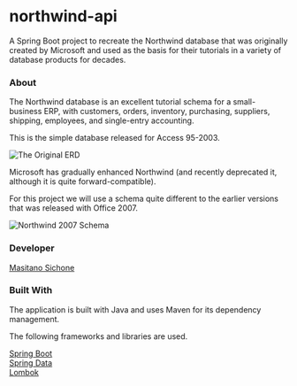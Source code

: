 # northwind-api
A Spring Boot project to recreate the Northwind database that was originally created by Microsoft and used as the basis for their tutorials in a variety of database products for decades.

### About
The Northwind database is an excellent tutorial schema for a small-business ERP, with customers, orders, inventory, purchasing, suppliers, shipping, employees, and single-entry accounting.

This is the simple database released for Access 95-2003.

![The Original ERD](https://user-images.githubusercontent.com/8201918/172254022-552a5918-06c0-40ff-b655-bb6128493c21.png)

Microsoft has gradually enhanced Northwind (and recently deprecated it, although it is quite forward-compatible).

For this project we will use a schema quite different to the earlier versions that was released with Office 2007.

![Northwind 2007 Schema](https://user-images.githubusercontent.com/8201918/145703504-2c88b1bf-8446-420f-a715-8507b786042e.png)

### Developer
[Masitano Sichone](https://github.com/MSichone)

### Built With

The application is built with Java and uses Maven for its dependency management.

The following frameworks and libraries are used.

[Spring Boot](https://spring.io/projects/spring-boot)  
[Spring Data](https://spring.io/projects/spring-data)  
[Lombok](https://projectlombok.org/)  
